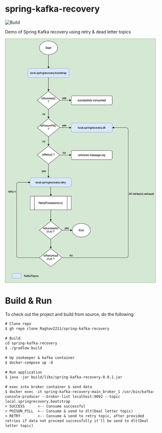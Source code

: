 # spring-kafka-recovery
![Build](https://github.com/Raghav2211/spring-kafka-recovery/workflows/Build/badge.svg?branch=main)

Demo of Spring Kafka recovery using retry &amp; dead letter topics 

![Spring Kafka Recovery](./documents/spring-kafka-recovery-flow.png)


# Build & Run

To check out the project and build from source, do the following:
    
    # Clone repo
    $ gh repo clone Raghav2211/spring-kafka-recovery
    
    # Build
    cd spring-kafka-recovery
    $ ./gradlew build
    
    # Up zookeeper & kafka container 
    $ docker-compose up -d
    
    # Run application
    $ java -jar build/libs/spring-kafka-recovery-0.0.1.jar
    
    # exec into broker container & send data 
    $ docker exec -it spring-kafka-recovery-main_broker_1 /usr/bin/kafka-console-producer --broker-list localhost:9092 --topic local.springrecovery.bootstrap
    > SUCCESS      <-- Consume successful 
    > POISON_PILL  <-- Consume & send to dlt(Deal letter topic)
    > RETRY        <-- Consume & send to retry topic, after provided retries if data not proceed successfully it'll be send to dlt(Deal letter topic)     
    

